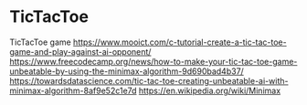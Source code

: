 # TicTacToe
TicTacToe game
https://www.mooict.com/c-tutorial-create-a-tic-tac-toe-game-and-play-against-ai-opponent/
https://www.freecodecamp.org/news/how-to-make-your-tic-tac-toe-game-unbeatable-by-using-the-minimax-algorithm-9d690bad4b37/
https://towardsdatascience.com/tic-tac-toe-creating-unbeatable-ai-with-minimax-algorithm-8af9e52c1e7d
https://en.wikipedia.org/wiki/Minimax
